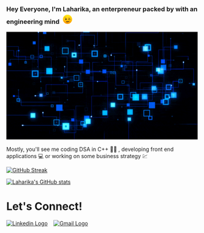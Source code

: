 ### Hey Everyone, I'm Laharika, an enterpreneur  packed by with an engineering mind <img src="eye-blink.gif" width="30px" /><br>

<img src="cover.gif" width="1000"><br>

<p>
  Mostly, you'll see me coding DSA in C++ 👩‍💻 , developing front end applications 💻 or working on some business strategy 💹
</p>

[![GitHub Streak](https://github-readme-streak-stats.herokuapp.com?user=Laharika28&date_format=M%20j%5B%2C%20Y%5D&background=363E7D&ring=FFFA4C&stroke=FFF94C&border=000000&fire=FFF94C&currStreakNum=E5FEFF&sideNums=FFFA4C&currStreakLabel=FFFA4C&sideLabels=DDD842&dates=D4DDDD)](https://git.io/streak-stats)

[![Laharika's GitHub stats](https://github-readme-stats.vercel.app/api?username=Laharika28)](https://github.com/Laharika28/github-readme-stats&show_icons=true&bg_color=#363E7D&title_color=#FFF94C&text_color=#9f9f9f&icon_color=#DDD842&border_color=#000000)
<br>
# Let's Connect! 

[<img src="https://img.shields.io/badge/LinkedIn-0077B5?style=for-the-badge&logo=linkedin&logoColor=white" alt="Linkedin Logo">](https://www.linkedin.com/in/laharika-jain/) &nbsp;&nbsp;
[<img src="https://img.shields.io/badge/Gmail-D14836?style=for-the-badge&logo=gmail&logoColor=white" alt="Gmail Logo">](mailto:laharikajain28@gmail.com) &nbsp;&nbsp;


<!--
**Laharika28/Laharika28** is a ✨ _special_ ✨ repository because its `README.md` (this file) appears on your GitHub profile.

Here are some ideas to get you started:

- 🔭 I’m currently working on ...
- 🌱 I’m currently learning ...
- 👯 I’m looking to collaborate on ...
- 🤔 I’m looking for help with ...
- 💬 Ask me about ...
- 📫 How to reach me: ...
- 😄 Pronouns: ...
- ⚡ Fun fact: ...
-->
